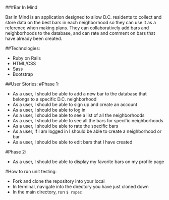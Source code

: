 ###Bar In Mind

Bar In Mind is an application designed to allow D.C. residents to collect and store data on the best bars in each neighborhood so they can use it as a reference when making plans. They can collaboratively add bars and neighborhoods to the database, and can rate and comment on bars that have already been created.

##Technologies:
* Ruby on Rails
* HTML/CSS
* Sass
* Bootstrap

##User Stories:
#Phase 1:
* As a user, I should be able to add a new bar to the database that belongs to a specific D.C. neighborhood
* As a user, I should be able to sign up and create an account
* As a user, I should be able to log in
* As a user, I should be able to see a list of all the neighborhoods
* As a user, I should be able to see all the bars for specific neighborhoods
* As a user, I should be able to rate the specific bars
* As a user, if I am logged in I should be able to create a neighborhood or bar
* As a user, I should be able to edit bars that I have created

#Phase 2:
* As a user, I should be able to display my favorite bars on my profile page

#How to run unit testing:
* Fork and clone the repository into your local
* In terminal, navigate into the directory you have just cloned down
* In the main directory, run ```$ rspec```
